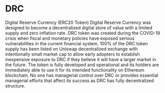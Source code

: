 # DRC
Digital Reserve Currency (ERC20 Token)
Digital Reserve Currency was designed to become a decentralized digital store of value with a limited supply and zero inflation rate. 
DRC token was created during the COVID-19 crisis when fiscal and monetary policies have exposed serious vulnerabilities in the current financial system. 
100% of the DRC token supply has been listed on Uniswap decentralized exchange with intentionally small market cap to allow early adopters to establish inexpensive exposure to DRC if they believe it will have a larger market in the future. 
The token is fully developed and operational and its holders are immediately able to use it for its intended functionality on Ethereum blockchain. 
No one has managerial control over DRC or provides essential managerial efforts that affect its success as DRC has fully decentralized structure.
